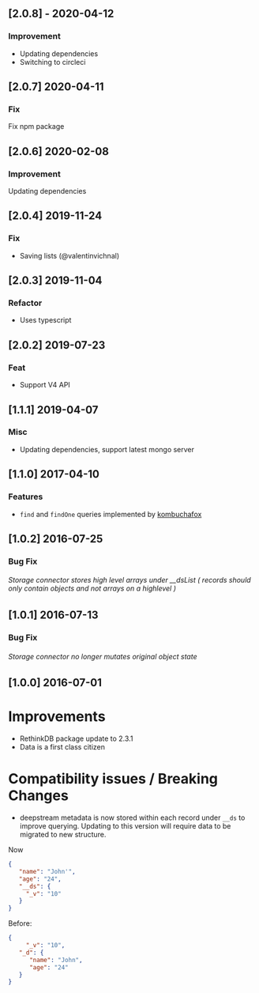 ## [2.0.8] - 2020-04-12

### Improvement

- Updating dependencies
- Switching to circleci

## [2.0.7] 2020-04-11
  
### Fix

Fix npm package

## [2.0.6] 2020-02-08
  
### Improvement

Updating dependencies

## [2.0.4] 2019-11-24
  
### Fix

- Saving lists (@valentinvichnal)

## [2.0.3] 2019-11-04
  
### Refactor

- Uses typescript

## [2.0.2] 2019-07-23
  
### Feat

- Support V4 API

## [1.1.1] 2019-04-07

### Misc

- Updating dependencies, support latest mongo server

## [1.1.0] 2017-04-10

### Features

- `find` and `findOne` queries implemented by [kombuchafox](https://github.com/kombuchafox)

## [1.0.2] 2016-07-25

### Bug Fix

###### Storage connector stores high level arrays under __dsList ( records should only contain objects and not arrays on a highlevel )

## [1.0.1] 2016-07-13

### Bug Fix

###### Storage connector no longer mutates original object state

## [1.0.0] 2016-07-01

# Improvements
- RethinkDB package update to 2.3.1
- Data is a first class citizen

# Compatibility issues / Breaking Changes
- deepstream metadata is now stored within each record under `__ds` to improve querying. Updating to this version will require data to be migrated to new structure.

Now
```json
{
   "name": "John'",
   "age": "24",
   "__ds": {
     "_v": "10"
   }
}
```

Before:
```json
{
     "_v": "10",
   "_d": {
      "name": "John",
      "age": "24"
   }
}
```
